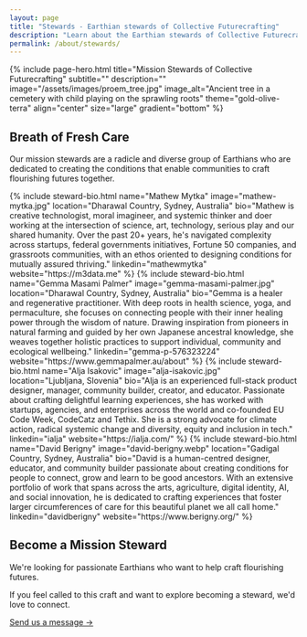 ```yaml
---
layout: page
title: "Stewards - Earthian stewards of Collective Futurecrafting"
description: "Learn about the Earthian stewards of Collective Futurecrafting"
permalink: /about/stewards/
---
```


{% include page-hero.html 
  title="Mission Stewards of Collective Futurecrafting"
  subtitle=""
  description=""
  image="/assets/images/proem_tree.jpg"
  image_alt="Ancient tree in a cemetery with child playing on the sprawling roots"
  theme="gold-olive-terra"
  align="center"
  size="large"
  gradient="bottom"
%}

<div class="container">
  <div class="section-heading">
    <h2>Breath of Fresh Care</h2>
    <p>Our mission stewards are a radicle and diverse group of Earthians who are dedicated to creating the conditions that enable communities to craft flourishing futures together.</p>
  </div>
  <div class="steward-grid">
    {% include steward-bio.html 
        name="Mathew Mytka"
        image="mathew-mytka.jpg"
        location="Dharawal Country, Sydney, Australia"
        bio="Mathew is creative technologist, moral imagineer, and systemic thinker and doer working at the intersection of science, art, technology, serious play and our shared humanity. Over the past 20+ years, he's navigated complexity across startups, federal governments initiatives, Fortune 50 companies, and grassroots communities, with an ethos oriented to designing conditions for mutually assured thriving."
        linkedin="mathewmytka"
        website="https://m3data.me"
    %}
    {% include steward-bio.html 
        name="Gemma Masami Palmer"
        image="gemma-masami-palmer.jpg"
        location="Dharawal Country, Sydney, Australia"
        bio="Gemma is a healer and regenerative practitioner. With deep roots in health science, yoga, and permaculture, she focuses on connecting people with their inner healing power through the wisdom of nature. Drawing inspiration from pioneers in natural farming and guided by her own Japanese ancestral knowledge, she weaves together holistic practices to support individual, community and ecological wellbeing."
        linkedin="gemma-p-576323224"
        website="https://www.gemmapalmer.au/about"
    %}
    {% include steward-bio.html 
        name="Alja Isakovic"
        image="alja-isakovic.jpg"
        location="Ljubljana, Slovenia"
        bio="Alja is an experienced full-stack product designer, manager, community builder, creator, and educator. Passionate about crafting delightful learning experiences, she has worked with startups, agencies, and enterprises across the world and co-founded EU Code Week, CodeCatz and Tethix. She is a strong advocate for climate action, radical systemic change and diversity, equity and inclusion in tech."
        linkedin="ialja"
        website="https://ialja.com/"
    %}
    {% include steward-bio.html 
        name="David Berigny"
        image="david-berigny.webp"
        location="Gadigal Country, Sydney, Australia"
        bio="David is a human-centred designer, educator, and community builder passionate about creating conditions for people to connect, grow and learn to be good ancestors. With an extensive portfolio of work that spans across the arts, agriculture, digital identity, AI, and social innovation, he is dedicated to crafting experiences that foster larger circumferences of care for this beautiful planet we all call home."
        linkedin="davidberigny"
        website="https://www.berigny.org/"
    %}
  </div>
  <div class="terra__divider"></div>
  <div class="content-pod">
    <div class="content-pod__background content-pod__background--terra-sky"></div>
    <div class="content-pod__content">
      <div class="steward-cta">
        <h2>Become a Mission Steward</h2>
        <p>We're looking for passionate Earthians who want to help craft flourishing futures.</p>
        <p class="steward-cta__note">If you feel called to this craft and want to explore becoming a steward, we'd love to connect.</p>
        <a href="{{ '/get-involved#contact' | relative_url }}" class="button button--primary">Send us a message →</a>
      </div>
    </div>
  </div>
</div>
